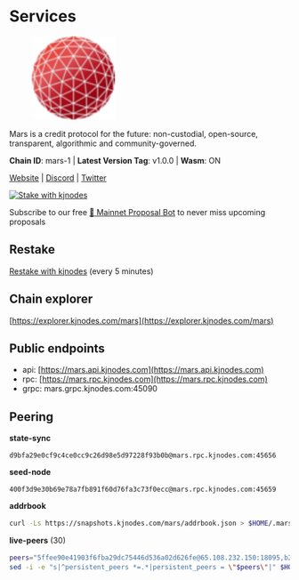 # Services

<figure><img src="https://raw.githubusercontent.com/kj89/cosmos-images/main/logos/mars.png" width="150" alt=""><figcaption></figcaption></figure>

Mars is a credit protocol for the future: non-custodial,  open-source, transparent, algorithmic and community-governed.

**Chain ID**: mars-1 | **Latest Version Tag**: v1.0.0 | **Wasm**: ON

[Website](https://marsprotocol.io) | [Discord](https://discord.gg/marsprotocol) | [Twitter](https://twitter.com/mars_protocol)

[![Stake with kjnodes](https://i.ibb.co/cr44Q8j/button-stake-with-kjnodes.png)](https://restake.app/mars/marsvaloper1p9t4gr40rnpdwqacxgcqp7ffrfw908nu020g4n)

Subscribe to our free [🤖 Mainnet Proposal Bot](https://t.me/kjnodes_proposal_bot) to never miss upcoming proposals

## Restake

[Restake with kjnodes](https://restake.app/mars/marsvaloper1p9t4gr40rnpdwqacxgcqp7ffrfw908nu020g4n) (every 5 minutes)
## Chain explorer
[https://explorer.kjnodes.com/mars](https://explorer.kjnodes.com/mars)

## Public endpoints

* api: [https://mars.api.kjnodes.com](https://mars.api.kjnodes.com)
* rpc: [https://mars.rpc.kjnodes.com](https://mars.rpc.kjnodes.com)
* grpc: mars.grpc.kjnodes.com:45090

## Peering

**state-sync**

```text
d9bfa29e0cf9c4ce0cc9c26d98e5d97228f93b0b@mars.rpc.kjnodes.com:45656
```

**seed-node**

```text
400f3d9e30b69e78a7fb891f60d76fa3c73f0ecc@mars.rpc.kjnodes.com:45659
```

**addrbook**
```bash
curl -Ls https://snapshots.kjnodes.com/mars/addrbook.json > $HOME/.mars/config/addrbook.json
```

**live-peers** (30)
```bash
peers="5ffee90e41903f6fba29dc75446d536a02d626fe@65.108.232.150:18095,b212d5740b2e11e54f56b072dc13b6134650cfb5@169.155.44.167:26656,97e4468ac589eac505a800411c635b14511a61bb@134.65.194.206:26656,6cbdee8a3fd9dc83b8296275c96e5372dbc3b143@148.113.159.123:26656,04c687dea43de3f30df5672b30b061789a0cf8e8@144.202.72.17:26606,73be725377cc966d8da48f751085de4d1581b391@185.242.112.32:27651,be7d56127ef887d095b2f55f09be5fee1969d922@146.59.52.48:18095,530b1964bc17bca6457311f1c2d5a2f3d25b297a@51.81.155.97:18556,7583038c5f21ef6ddb60692469cfd80c97dd585d@88.218.224.126:26656,84f821d36d45cc0cdaa4ff05297e888bb0d9de8f@85.237.193.111:26656,c3763808d3ed05c475b8a31cdd97fc522c088f4f@162.55.245.149:12020,7bcc2e490b6aa2536d68de0881cba2ee7134840c@139.59.8.48:26130,ef7c6b0f2ddfcef34a7f36681eaa8159be83b71f@178.128.28.236:26656,b88814bddfccd85289d7201bfd6fc6c4b3342ab2@178.162.165.193:36095,d0dbb50a474888b8bed04bf8a23ac6b8bae443ee@5.79.79.80:18095,c0e6bf4193accabc14171ce163e704dcec5ea5df@51.91.215.170:36095,c46be592341987eae20ac681cb08d2abcc02ab9a@137.74.4.20:2000,59bb909c57664fafe88bf1b6924769c15a769ba4@65.108.125.236:3000,52f792239ee6098457ecf1ff7402cd0b2529cea1@178.62.12.19:26656,d2a2c21754be65ad4a4f1de1f6163f681a6e8af8@192.99.44.79:18556,76969af1bccdd4dcc511741b171c3d4ccb837ba6@146.59.85.223:18556,ebc272824924ea1a27ea3183dd0b9ba713494f83@185.16.39.158:27056,8bdf870e0eece71e1a09a80f5995d6d5e830c763@65.109.106.169:26656,9cb92702727bc5f3d40154e625b9553a04f4d649@65.109.104.72:18556,6b16855f89284da99b5637b93dada66c00430a33@51.91.219.141:30003,ca5a76c51bbbc57f839e6ed08953d3926eaa6e5b@34.159.232.61:26656,62246c0c33a1a5a9f0fb4b40ab45db39cab5c44f@165.22.199.234:26130,f983785fc56c1eda751233550e13380bebd6a2fe@65.108.46.248:56656,d8e92c3ca2daddef493d518b4e850af26ec4027b@199.85.208.186:26656,d9bfa29e0cf9c4ce0cc9c26d98e5d97228f93b0b@65.109.88.38:45656"
sed -i -e "s|^persistent_peers *=.*|persistent_peers = \"$peers\"|" $HOME/.mars/config/config.toml
```
